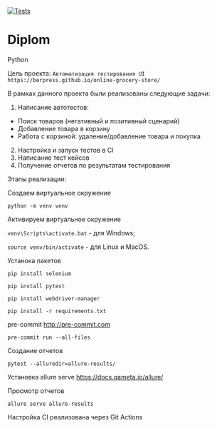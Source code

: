 [![Tests](https://github.com/ValeriaBorisova/Diplom/actions/workflows/main.yml/badge.svg)](https://github.com/ValeriaBorisova/Diplom/actions/workflows/main.yml)

# Diplom
Python

Цель проекта:
```Автоматизация тестирования UI https://berpress.github.io/online-grocery-store/```

В рамках данного проекта были реализованы следующие задачи:

1. Написание автотестов:
* Поиск товаров (негативный и позитивный сценарий)
* Добавление товара в корзину
* Работа с корзиной: удаление/добавление товара и покупка

2. Настройка и запуск тестов в CI
3. Написание тест кейсов
4. Получение отчетов по результатам тестирования

Этапы реализации:

Создаем виртуальное окружение

```python -m venv venv```

Активируем виртуальное окружение

```venv\Scripts\activate.bat``` - для Windows;

```source venv/bin/activate``` - для Linux и MacOS.

Устанока пакетов

```pip install selenium```

```pip install pytest```

```pip install webdriver-manager```

```pip install -r requirements.txt```

pre-commit http://pre-commit.com

```pre-commit run --all-files```

Создание отчетов

```pytest --alluredir=allure-results/```

Установка allure serve https://docs.qameta.io/allure/

Просмотр отчетов

```allure serve allure-results```

Настройка CI реализована через Git Actions

